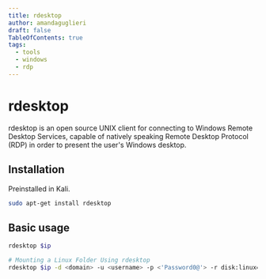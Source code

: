 ```yaml
---
title: rdesktop 
author: amandaguglieri
draft: false
TableOfContents: true
tags:
  - tools
  - windows
  - rdp
---
```

# rdesktop

rdesktop is an open source UNIX client for connecting to Windows Remote Desktop Services, capable of natively speaking Remote Desktop Protocol (RDP) in order to present the user's Windows desktop.

## Installation

Preinstalled in Kali.

```bash
sudo apt-get install rdesktop
```


## Basic usage

```bash
rdesktop $ip

# Mounting a Linux Folder Using rdesktop
rdesktop $ip -d <domain> -u <username> -p <'Password0@'> -r disk:linux='/home/user/rdesktop/files'
```
